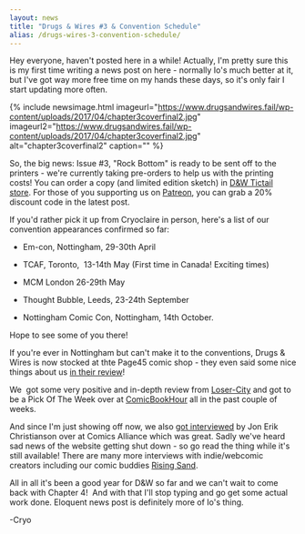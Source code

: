 ```yaml
---
layout: news
title: "Drugs & Wires #3 & Convention Schedule"
alias: /drugs-wires-3-convention-schedule/
---
```


Hey everyone, haven't posted here in a while! Actually, I'm pretty sure this is my first time writing a news post on here - normally Io's much better at it, but I've got way more free time on my hands these days, so it's only fair I start updating more often.

{% include newsimage.html imageurl="https://www.drugsandwires.fail/wp-content/uploads/2017/04/chapter3coverfinal2.jpg" imageurl2="https://www.drugsandwires.fail/wp-content/uploads/2017/04/chapter3coverfinal2.jpg" alt="chapter3coverfinal2" caption="" %}

So, the big news: Issue #3, "Rock Bottom" is ready to be sent off to the printers - we're currently taking pre-orders to help us with the printing costs! You can order a copy (and limited edition sketch) in [D&amp;W Tictail store](https://drugsandwires.tictail.com/product/drugs-wires-3-pre-orders). For those of you supporting us on [Patreon](https://www.patreon.com/drugsandwires), you can grab a 20% discount code in the latest post.

If you'd rather pick it up from Cryoclaire in person, here's a list of our convention appearances confirmed so far:

-  Em-con, Nottingham, 29-30th April

-  TCAF, Toronto,  13-14th May (First time in Canada! Exciting times)

-  MCM London 26-29th May

-  Thought Bubble, Leeds, 23-24th September

-  Nottingham Comic Con, Nottingham, 14th October.

Hope to see some of you there!

If you're ever in Nottingham but can't make it to the conventions, Drugs &amp; Wires is now stocked at thte Page45 comic shop - they even said some nice things about us [in their review](https//www.page45.com/store/Drugs-Wires-1.html)!

We  got some very positive and in-depth review from [Loser-City](http://loser-city.com/features/drugs-wires-is-a-clever-and-flashy-cyberpunk-alt-history) and got to be a Pick Of The Week over at [ComicBookHour](https://comicbookhour.com/threads/first-ever-pick-of-the-week.354/#post-2936) all in the past couple of weeks.

And since I'm just showing off now, we also [got interviewed](https://comicsalliance.com/cryoclaire-io-black-drugs-and-wires-interview/) by Jon Erik Christianson over at Comics Alliance which was great. Sadly we've heard sad news of the website getting shut down - so go read the thing while it's still available! There are many more interviews with indie/webcomic creators including our comic buddies [Rising Sand](http://comicsalliance.com/tags/rising-sand/).

All in all it's been a good year for D&amp;W so far and we can't wait to come back with Chapter 4!  And with that I'll stop typing and go get some actual work done. Eloquent news post is definitely more of Io's thing.

-Cryo
